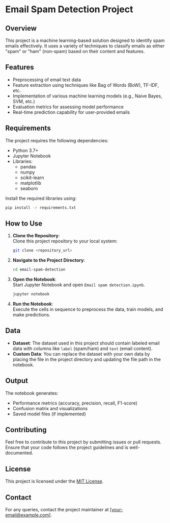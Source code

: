 # Email Spam Detection Project

## Overview
This project is a machine learning-based solution designed to identify spam emails effectively. It uses a variety of techniques to classify emails as either "spam" or "ham" (non-spam) based on their content and features.

## Features
- Preprocessing of email text data
- Feature extraction using techniques like Bag of Words (BoW), TF-IDF, etc.
- Implementation of various machine learning models (e.g., Naive Bayes, SVM, etc.)
- Evaluation metrics for assessing model performance
- Real-time prediction capability for user-provided emails

## Requirements
The project requires the following dependencies:
- Python 3.7+
- Jupyter Notebook
- Libraries:
  - pandas
  - numpy
  - scikit-learn
  - matplotlib
  - seaborn

Install the required libraries using:
```bash
pip install -r requirements.txt
```

## How to Use
1. **Clone the Repository**:  
   Clone this project repository to your local system:
   ```bash
   git clone <repository_url>
   ```
2. **Navigate to the Project Directory**:
   ```bash
   cd email-spam-detection
   ```
3. **Open the Notebook**:  
   Start Jupyter Notebook and open `Email spam detection.ipynb`.
   ```bash
   jupyter notebook
   ```
4. **Run the Notebook**:  
   Execute the cells in sequence to preprocess the data, train models, and make predictions.

## Data
- **Dataset**: The dataset used in this project should contain labeled email data with columns like `label` (spam/ham) and `text` (email content).
- **Custom Data**: You can replace the dataset with your own data by placing the file in the project directory and updating the file path in the notebook.

## Output
The notebook generates:
- Performance metrics (accuracy, precision, recall, F1-score)
- Confusion matrix and visualizations
- Saved model files (if implemented)

## Contributing
Feel free to contribute to this project by submitting issues or pull requests. Ensure that your code follows the project guidelines and is well-documented.

## License
This project is licensed under the [MIT License](LICENSE).

## Contact
For any queries, contact the project maintainer at [your-email@example.com].

